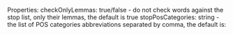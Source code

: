 Properties:
     checkOnlyLemmas: true/false - do not check words against the stop list, only their lemmas,
     the default is true
     stopPosCategories: string - the list of POS categories abbreviations separated by comma,
     the default is:
